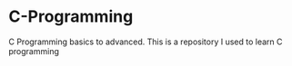 # C-Programming
C Programming basics to advanced. This is a repository I used to learn C programming
